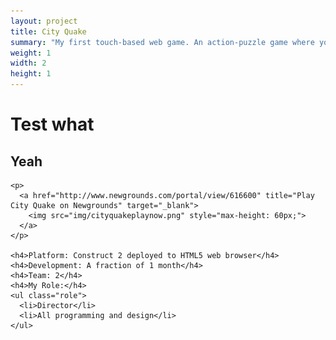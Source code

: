 ```yaml
---
layout: project
title: City Quake
summary: "My first touch-based web game. An action-puzzle game where you destroy a city with earthquakes.<br />Made in Construct 2 for the Newgrounds <a href='http://www.newgrounds.com/collection/construct2touchjam' target='_blank'>Construct 2 Jam</a>."
weight: 1
width: 2
height: 1
---
```


# Test what
## Yeah

    <p>
      <a href="http://www.newgrounds.com/portal/view/616600" title="Play City Quake on Newgrounds" target="_blank">
        <img src="img/cityquakeplaynow.png" style="max-height: 60px;">
      </a>
    </p>
    
    <h4>Platform: Construct 2 deployed to HTML5 web browser</h4>
    <h4>Development: A fraction of 1 month</h4>
    <h4>Team: 2</h4>
    <h4>My Role:</h4>
    <ul class="role">
      <li>Director</li>
      <li>All programming and design</li>
    </ul>